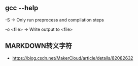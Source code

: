 ## gcc --help

-S  -> Only run preprocess and compilation steps

-o &#60;file&#62;  -> Write output to &#60;file&#62;







## MARKDOWN转义字符
- https://blog.csdn.net/MakerCloud/article/details/82082632
